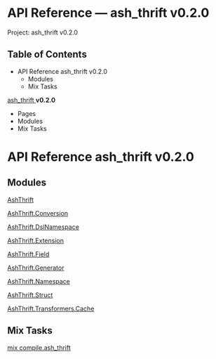 # API Reference — ash_thrift v0.2.0

Project: ash_thrift v0.2.0

## Table of Contents

- API Reference ash_thrift v0.2.0
  - Modules
  - Mix Tasks

[ ash_thrift ](external_link) **v0.2.0**

  * Pages
  * Modules
  * Mix Tasks






#  API Reference ash_thrift v0.2.0

##  Modules 

[AshThrift](external_link)

[AshThrift.Conversion](external_link)

[AshThrift.DslNamespace](external_link)

[AshThrift.Extension](external_link)

[AshThrift.Field](external_link)

[AshThrift.Generator](external_link)

[AshThrift.Namespace](external_link)

[AshThrift.Struct](external_link)

[AshThrift.Transformers.Cache](external_link)

##  Mix Tasks 

[mix compile.ash_thrift](external_link)
